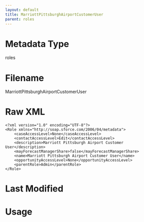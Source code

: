 ```yaml
---
layout: default
title: MarriottPittsburghAirportCustomerUser
parent: roles
---
```

# Metadata Type
roles


# Filename 
MarriottPittsburghAirportCustomerUser


# Raw XML
```
<?xml version="1.0" encoding="UTF-8"?>
<Role xmlns="http://soap.sforce.com/2006/04/metadata">
    <caseAccessLevel>None</caseAccessLevel>
    <contactAccessLevel>Edit</contactAccessLevel>
    <description>Marriott Pittsburgh Airport Customer User</description>
    <mayForecastManagerShare>false</mayForecastManagerShare>
    <name>Marriott Pittsburgh Airport Customer User</name>
    <opportunityAccessLevel>None</opportunityAccessLevel>
    <parentRole>Admin</parentRole>
</Role>
```


# Last Modified


# Usage
